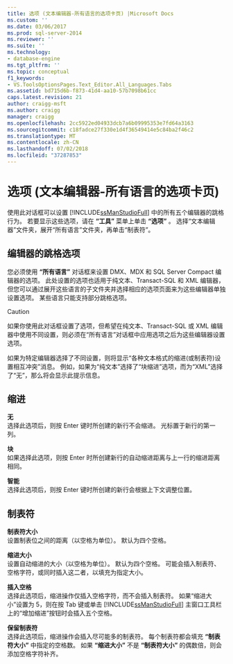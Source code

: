 ```yaml
---
title: 选项 (文本编辑器-所有语言的选项卡页) |Microsoft Docs
ms.custom: ''
ms.date: 03/06/2017
ms.prod: sql-server-2014
ms.reviewer: ''
ms.suite: ''
ms.technology:
- database-engine
ms.tgt_pltfrm: ''
ms.topic: conceptual
f1_keywords:
- VS.ToolsOptionsPages.Text_Editor.All_Languages.Tabs
ms.assetid: bd715d6b-f873-41d4-aa10-57b7098b61cc
caps.latest.revision: 21
author: craigg-msft
ms.author: craigg
manager: craigg
ms.openlocfilehash: 2cc5922ed04933dcb7a6b09995353e7fd64a3163
ms.sourcegitcommit: c18fadce27f330e1d4f36549414e5c84ba2f46c2
ms.translationtype: MT
ms.contentlocale: zh-CN
ms.lasthandoff: 07/02/2018
ms.locfileid: "37287853"
---
```

# <a name="options-text-editor---all-languages--tabs-page"></a>选项 (文本编辑器-所有语言的选项卡页)
  使用此对话框可以设置 [!INCLUDE[ssManStudioFull](../includes/ssmanstudiofull-md.md)] 中的所有五个编辑器的跳格行为。 若要显示这些选项，请在 **“工具”** 菜单上单击 **“选项”** 。 选择“文本编辑器”文件夹，展开“所有语言”文件夹，再单击“制表符”。  
  
## <a name="tabbing-options-by-editor"></a>编辑器的跳格选项  
 您必须使用 **“所有语言”** 对话框来设置 DMX、MDX 和 SQL Server Compact 编辑器的选项。 此处设置的选项也适用于纯文本、Transact-SQL 和 XML 编辑器，但您可以通过展开这些语言的子文件夹并选择相应的选项页面来为这些编辑器单独设置选项。 某些语言只能支持部分跳格选项。  
  
> [!CAUTION]  
>  如果你使用此对话框设置了选项，但希望在纯文本、Transact-SQL 或 XML 编辑器中使用不同设置，则必须在“所有语言”对话框中应用选项之后为这些编辑器设置选项。  
  
 如果为特定编辑器选择了不同设置，则将显示“各种文本格式的缩进(或制表符)设置相互冲突”消息。 例如，如果为“纯文本”选择了“块缩进”选项，而为“XML”选择了“无”，那么将会显示此提示信息。  
  
## <a name="indenting"></a>缩进  
 **无**  
 选择此选项后，则按 Enter 键时所创建的新行不会缩进。 光标置于新行的第一列。  
  
 **块**  
 如果选择此选项，则按 Enter 时所创建新行的自动缩进距离与上一行的缩进距离相同。  
  
 **智能**  
 选择此选项后，则按 Enter 键时所创建的新行会根据上下文调整位置。  
  
## <a name="tabs"></a>制表符  
 **制表符大小**  
 设置制表位之间的距离（以空格为单位）。 默认为四个空格。  
  
 **缩进大小**  
 设置自动缩进的大小（以空格为单位）。 默认为四个空格。 可能会插入制表符、空格字符，或同时插入这二者，以填充为指定大小。  
  
 **插入空格**  
 选择此选项后，缩进操作仅插入空格字符，而不会插入制表符。 如果“缩进大小”设置为 5，则在按 Tab 键或单击 [!INCLUDE[ssManStudioFull](../includes/ssmanstudiofull-md.md)] 主窗口工具栏上的“增加缩进”按钮时会插入五个空格。  
  
 **保留制表符**  
 选择此选项后，缩进操作会插入尽可能多的制表符。 每个制表符都会填充 **“制表符大小”** 中指定的空格数。 如果 **“缩进大小”** 不是 **“制表符大小”** 的偶数倍，则会添加空格字符补齐。  
  
  
